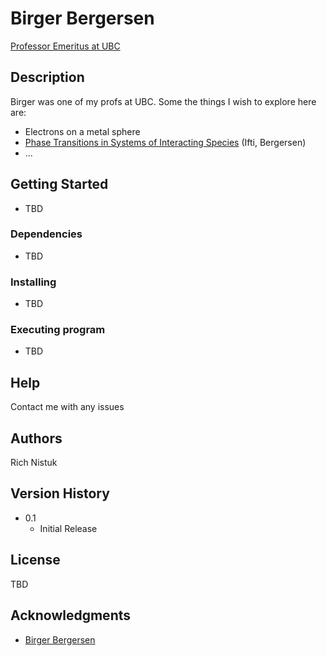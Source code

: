 # Birger Bergersen
[Professor Emeritus at UBC](https://phas.ubc.ca/~birger/bbresearch.htm)

## Description
Birger was one of my profs at UBC.
Some the things I wish to explore here are:
* Electrons on a metal sphere
* [Phase Transitions in Systems of Interacting Species](https://www.researchgate.net/publication/260716037_Phase_Transitions_in_Systems_of_Interacting_Species) (Ifti, Bergersen)
* ...

## Getting Started
* TBD

### Dependencies
* TBD 

### Installing

* TBD

### Executing program

* TBD

## Help

Contact me with any issues

## Authors
Rich Nistuk

## Version History
* 0.1
    * Initial Release

## License
TBD

## Acknowledgments
* [Birger Bergersen](https://phas.ubc.ca/~birger/bbresearch.htm)
